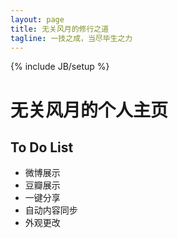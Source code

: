 ```yaml
---
layout: page
title: 无关风月的修行之道
tagline: 一技之成，当尽毕生之力
---
```

{% include JB/setup %}

# 无关风月的个人主页

## To Do List

- 微博展示
- 豆瓣展示
- 一键分享
- 自动内容同步
- 外观更改

